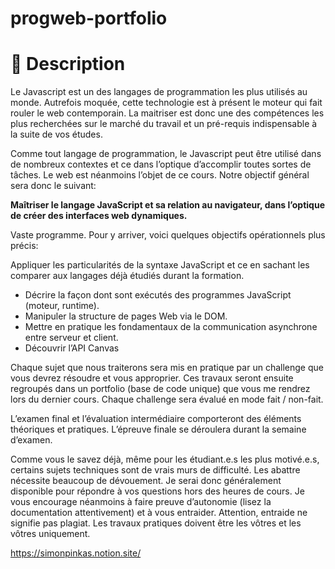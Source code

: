 # progweb-portfolio
# 📜  Description

Le Javascript est un des langages de programmation les plus utilisés au monde. Autrefois moquée, cette technologie est à présent le moteur qui fait rouler le web contemporain. La maitriser est donc une des compétences les plus recherchées sur le marché du travail et un pré-requis indispensable à la suite de vos études. 

Comme tout langage de programmation, le Javascript peut être utilisé dans de nombreux contextes et ce dans l’optique d’accomplir toutes sortes de tâches. Le web est néanmoins l’objet de ce cours. Notre objectif général sera donc le suivant: 

**Maîtriser le langage JavaScript et sa relation au navigateur, dans l’optique de créer des interfaces web dynamiques.**

Vaste programme. Pour y arriver, voici quelques objectifs opérationnels plus précis: 

Appliquer les particularités de la syntaxe JavaScript et ce en sachant les comparer aux langages déjà étudiés durant la formation.

- Décrire la façon dont sont exécutés des programmes JavaScript (moteur, runtime).
- Manipuler la structure de pages Web via le DOM.
- Mettre en pratique les fondamentaux de la communication asynchrone entre serveur et client.
- Découvrir l’API Canvas

Chaque sujet que nous traiterons sera mis en pratique par un challenge que vous devrez résoudre et vous approprier. Ces travaux seront ensuite regroupés dans un portfolio (base de code unique) que vous me rendrez lors du dernier cours. Chaque challenge sera évalué en mode fait / non-fait. 

L’examen final et l’évaluation intermédiaire comporteront des éléments théoriques et pratiques. L’épreuve finale se déroulera durant la semaine d’examen.

Comme vous le savez déjà, même pour les étudiant.e.s les plus motivé.e.s, certains sujets techniques sont de vrais murs de difficulté. Les abattre nécessite beaucoup de dévouement. Je serai donc généralement disponible pour répondre à vos questions hors des heures de cours. Je vous encourage néanmoins à faire preuve d’autonomie (lisez la documentation attentivement) et à vous entraider. Attention, entraide ne signifie pas plagiat. Les travaux pratiques doivent être les vôtres et les vôtres uniquement.

https://simonpinkas.notion.site/
